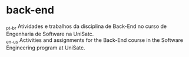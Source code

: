# back-end
<sub>pt-br</sub> Atividades e trabalhos da disciplina de Back-End no curso de Engenharia de Software na UniSatc.<br>
<sub>en-us</sub> Activities and assignments for the Back-End course in the Software Engineering program at UniSatc.
